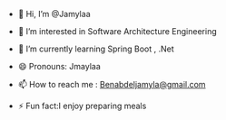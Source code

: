 - 👋 Hi,  I’m @Jamylaa
  
- 👀 I’m interested in Software Architecture Engineering
  
- 🌱 I’m currently learning Spring Boot , .Net

- 😄 Pronouns: Jmaylaa
  
- 📫 How to reach me : Benabdeljamyla@gmail.com 
  
- ⚡ Fun fact:I enjoy preparing meals
